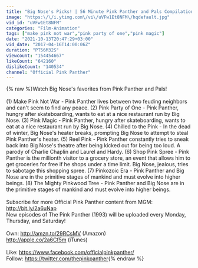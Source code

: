 ```yaml
---
title: "Big Nose's Picks! | 56 Minute Pink Panther and Pals Compilation"
image: "https:\/\/i.ytimg.com\/vi\/uVFw1Et8NFM\/hqdefault.jpg"
vid_id: "uVFw1Et8NFM"
categories: "Film-Animation"
tags: ["make pink not war","pink party of one","pink magic"]
date: "2021-10-13T20:47:29+03:00"
vid_date: "2017-04-16T14:00:06Z"
duration: "PT56M32S"
viewcount: "154454667"
likeCount: "642160"
dislikeCount: "140534"
channel: "Official Pink Panther"
---
```

{% raw %}Watch Big Nose's favorites from Pink Panther and Pals!<br /><br />(1) Make Pink Not War - Pink Panther lives between two feuding neighbors and can't seem to find any peace. (2) Pink Party of One - Pink Panther, hungry after skateboarding, wants to eat at a nice restaurant run by Big Nose. (3) Pink Magic - Pink Panther, hungry after skateboarding, wants to eat at a nice restaurant run by Big Nose. (4) Chilled to the Pink - In the dead of winter, Big Nose's heater breaks, prompting Big Nose to attempt to steal Pink Panther's heater. (5) Reel Pink - Pink Panther constantly tries to sneak back into Big Nose's theatre after being kicked out for being too loud. A parody of Charlie Chaplin and Laurel and Hardy. (6) Shop Pink Spree - Pink Panther is the millionth visitor to a grocery store, an event that allows him to get groceries for free if he shops under a time limit. Big Nose, jealous, tries to sabotage this shopping spree. (7) Pinkozoic Era - Pink Panther and Big Nose are in the primitive stages of mankind and must evolve into higher beings. (8) The Mighty Pinkwood Tree - Pink Panther and Big Nose are in the primitive stages of mankind and must evolve into higher beings.<br /><br />Subscribe for more Official Pink Panther content from MGM: <a rel="nofollow" target="blank" href="http://bit.ly/2a6uNap">http://bit.ly/2a6uNap</a><br />New episodes of The Pink Panther (1993) will be uploaded every Monday, Thursday, and Saturday!<br /><br />Own: <a rel="nofollow" target="blank" href="http://amzn.to/29RCsMV">http://amzn.to/29RCsMV</a> (Amazon)<br /><a rel="nofollow" target="blank" href="http://apple.co/2a6Cf5m">http://apple.co/2a6Cf5m</a> (iTunes)<br /><br />Like: <a rel="nofollow" target="blank" href="https://www.facebook.com/officialpinkpanther/">https://www.facebook.com/officialpinkpanther/</a><br />Follow: <a rel="nofollow" target="blank" href="https://twitter.com/thepinkpanther">https://twitter.com/thepinkpanther</a>{% endraw %}
